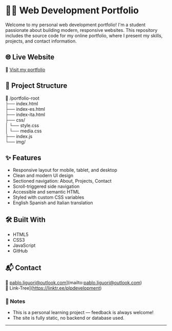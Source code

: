 # 🧑‍💻 Web Development Portfolio

Welcome to my personal web development portfolio! I'm a student passionate about building modern, responsive websites. This repository includes the source code for my online portfolio, where I present my skills, projects, and contact information.

## 🌐 Live Website

🔗 [Visit my portfolio](https://yourusername.github.io/your-portfolio-repo)  

## 📁 Project Structure

📁 /portfolio-root <br>
├── index.html <br> 
├── index-es.html <br>
├── index-ita.html <br>
├── css/ <br>
│ └── style.css <br>
│ └── media.css <br>
├── index.js <br>
└── img/ <br>

## ✨ Features

- Responsive layout for mobile, tablet, and desktop
- Clean and modern UI design
- Sectioned navigation: About, Projects, Contact
- Scroll-triggered side navigation
- Accessible and semantic HTML
- Styled with custom CSS variables
- English Spanish and Italian translation

## 🛠️ Built With

- HTML5
- CSS3
- JavaScript
- GitHub

## 📬 Contact

📧 pablo.liguori@outlook.com](mailto:pablo.liguori@outlook.com)  
📱 Link-Tree](https://linktr.ee/plpdevelopment)

### 📌 Notes

- This is a personal learning project — feedback is always welcome!
- The site is fully static, no backend or database used.

---
